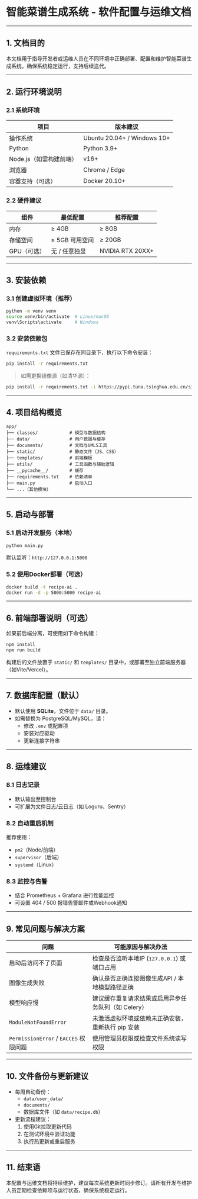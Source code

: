 # 智能菜谱生成系统 - 软件配置与运维文档

---

## 1. 文档目的

本文档用于指导开发者或运维人员在不同环境中正确部署、配置和维护智能菜谱生成系统，确保系统稳定运行，支持后续迭代。

---

## 2. 运行环境说明

### 2.1 系统环境

| 项目           | 版本建议         |
|----------------|------------------|
| 操作系统       | Ubuntu 20.04+ / Windows 10+ |
| Python         | Python 3.9+       |
| Node.js（如需构建前端） | v16+     |
| 浏览器         | Chrome / Edge     |
| 容器支持（可选）| Docker 20.10+     |

### 2.2 硬件建议

| 组件           | 最低配置           | 推荐配置         |
|----------------|--------------------|------------------|
| 内存           | ≥ 4GB              | ≥ 8GB            |
| 存储空间       | ≥ 5GB 可用空间     | ≥ 20GB           |
| GPU（可选）    | 无 / 任意独显      | NVIDIA RTX 20XX+ |

---

## 3. 安装依赖

### 3.1 创建虚拟环境（推荐）

```bash
python -m venv venv
source venv/bin/activate  # Linux/macOS
venv\Scripts\activate     # Windows
```

### 3.2 安装依赖包

`requirements.txt` 文件已保存在同目录下，执行以下命令安装：

```bash
pip install -r requirements.txt
```

> 如需更换镜像源（如清华源）：

```bash
pip install -r requirements.txt -i https://pypi.tuna.tsinghua.edu.cn/simple
```

---

## 4. 项目结构概览

```
app/
├── classes/            # 模型与数据结构
├── data/               # 用户数据与缓存
├── documents/          # 文档与UMLS工具
├── static/             # 静态文件（JS、CSS）
├── templates/          # 前端模板
├── utils/              # 工具函数与辅助逻辑
├── __pycache__/        # 缓存
├── requirements.txt    # 依赖清单
├── main.py             # 启动入口
└── ...（其他模块）
```

---

## 5. 启动与部署

### 5.1 启动开发服务（本地）

```bash
python main.py
```

默认监听：`http://127.0.0.1:5000`

### 5.2 使用Docker部署（可选）

```bash
docker build -t recipe-ai .
docker run -d -p 5000:5000 recipe-ai
```

---

## 6. 前端部署说明（可选）

如果前后端分离，可使用如下命令构建：

```bash
npm install
npm run build
```

构建后的文件放置于 `static/` 和 `templates/` 目录中，或部署至独立前端服务器（如Vite/Vercel）。

---

## 7. 数据库配置（默认）

- 默认使用 **SQLite**，文件位于 `data/` 目录。
- 如需替换为 PostgreSQL/MySQL，请：
  - 修改 `.env` 或配置项
  - 安装对应驱动
  - 更新连接字符串

---

## 8. 运维建议

### 8.1 日志记录

- 默认输出至控制台
- 可扩展为文件日志/云日志（如 Loguru、Sentry）

### 8.2 自动重启机制

推荐使用：

- `pm2`（Node/前端）
- `supervisor`（后端）
- `systemd`（Linux）

### 8.3 监控与告警

- 结合 Prometheus + Grafana 进行性能监控
- 可设置 404 / 500 报错告警邮件或Webhook通知

---

## 9. 常见问题与解决方案

| 问题                                      | 可能原因与解决办法                                                                 |
|-------------------------------------------|-------------------------------------------------------------------------------------|
| 启动后访问不了页面                         | 检查是否监听本地IP (`127.0.0.1`) 或端口占用                                         |
| 图像生成失败                               | 确认是否正确连接图像生成API / 本地模型路径正确                                     |
| 模型响应慢                                 | 建议缓存重复请求结果或启用异步任务队列（如 Celery）                                 |
| `ModuleNotFoundError`                     | 未激活虚拟环境或依赖未正确安装，重新执行 pip 安装                                   |
| `PermissionError` / `EACCES` 权限问题     | 使用管理员权限或检查文件系统读写权限                                               |

---

## 10. 文件备份与更新建议

- 每周自动备份：
  - `data/user_data/`
  - `documents/`
  - 数据库文件（如 `data/recipe.db`）
- 更新流程建议：
  1. 使用Git拉取更新代码
  2. 在测试环境中验证功能
  3. 执行热更新或重启服务

---

## 11. 结束语

本配置与运维文档将持续维护，建议每次系统更新时同步修订。请所有开发与维护人员定期检查依赖项与运行状态，确保系统稳定运行。
